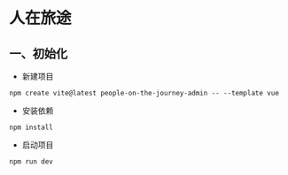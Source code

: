 # 人在旅途



## 一、初始化



- 新建项目

```shell
npm create vite@latest people-on-the-journey-admin -- --template vue
```

- 安装依赖

```shell
npm install
```

- 启动项目

```shell
npm run dev
```

